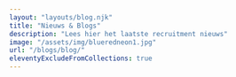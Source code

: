 ```yaml
---
layout: "layouts/blog.njk"
title: "Nieuws & Blogs"
description: "Lees hier het laatste recruitment nieuws"
image: "/assets/img/blueredneon1.jpg"
url: "/blogs/blog/"
eleventyExcludeFromCollections: true
---
```


